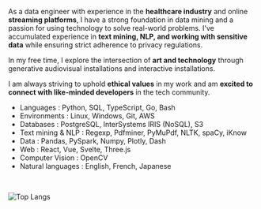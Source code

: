 As a data engineer with experience in the **healthcare industry** and online **streaming platforms**, I have a strong foundation in data mining and a passion for using technology to solve real-world problems. I've accumulated experience in **text mining, NLP, and working with sensitive data** while ensuring strict adherence to privacy regulations.

In my free time, I explore the intersection of **art and technology** through generative audiovisual installations and interactive installations. 

I am always striving to uphold **ethical values** in my work and am **excited to connect with like-minded developers** in the tech community.

+ Languages : Python, SQL, TypeScript, Go, Bash
+ Environments : Linux, Windows, Git, AWS
+ Databases : PostgreSQL, InterSystems IRIS (NoSQL), S3
+ Text mining & NLP : Regexp, Pdfminer, PyMuPdf, NLTK, spaCy, iKnow
+ Data : Pandas, PySpark, Numpy, Plotly, Dash
+ Web : React, Vue, Svelte, Three.js
+ Computer Vision : OpenCV
+ Natural languages : English, French, Japanese

<br>

![Top Langs](https://github-readme-stats.vercel.app/api/top-langs/?username=szkjn&layout=compact&size_weight=0.5&count_weight=0&hide=css,php,blade,vue&exclude_repo=graduation-projects)
